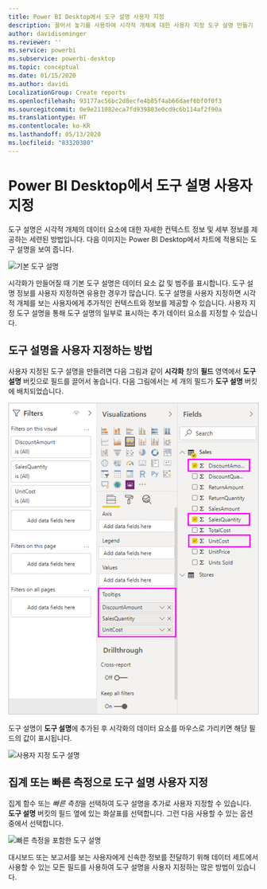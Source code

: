 ```yaml
---
title: Power BI Desktop에서 도구 설명 사용자 지정
description: 끌어서 놓기를 사용하여 시각적 개체에 대한 사용자 지정 도구 설명 만들기
author: davidiseminger
ms.reviewer: ''
ms.service: powerbi
ms.subservice: powerbi-desktop
ms.topic: conceptual
ms.date: 01/15/2020
ms.author: davidi
LocalizationGroup: Create reports
ms.openlocfilehash: 93177ac56bc2d8ecfe4b85f4ab66daef6bf0f0f3
ms.sourcegitcommit: 0e9e211082eca7fd939803e0cd9c6b114af2f90a
ms.translationtype: HT
ms.contentlocale: ko-KR
ms.lasthandoff: 05/13/2020
ms.locfileid: "83320380"
---
```

# <a name="customize-tooltips-in-power-bi-desktop"></a>Power BI Desktop에서 도구 설명 사용자 지정

도구 설명은 시각적 개체의 데이터 요소에 대한 자세한 컨텍스트 정보 및 세부 정보를 제공하는 세련된 방법입니다. 다음 이미지는 Power BI Desktop에서 차트에 적용되는 도구 설명을 보여 줍니다.

![기본 도구 설명](media/desktop-custom-tooltips/custom-tooltips-1.png)

시각화가 만들어질 때 기본 도구 설명은 데이터 요소 값 및 범주를 표시합니다. 도구 설명 정보를 사용자 지정하면 유용한 경우가 많습니다. 도구 설명을 사용자 지정하면 시각적 개체를 보는 사용자에게 추가적인 컨텍스트와 정보를 제공할 수 있습니다. 사용자 지정 도구 설명을 통해 도구 설명의 일부로 표시하는 추가 데이터 요소를 지정할 수 있습니다.

## <a name="how-to-customize-tooltips"></a>도구 설명을 사용자 지정하는 방법

사용자 지정된 도구 설명을 만들려면 다음 그림과 같이 **시각화** 창의 **필드** 영역에서 **도구 설명** 버킷으로 필드를 끌어서 놓습니다. 다음 그림에서는 세 개의 필드가 **도구 설명** 버킷에 배치되었습니다.

![도구 설명 필드 추가](media/desktop-custom-tooltips/custom-tooltips-2.png)

도구 설명이 **도구 설명**에 추가된 후 시각화의 데이터 요소를 마우스로 가리키면 해당 필드의 값이 표시됩니다.

![사용자 지정 도구 설명](media/desktop-custom-tooltips/custom-tooltips-3.png)

## <a name="customizing-tooltips-with-aggregation-or-quick-measures"></a>집계 또는 빠른 측정으로 도구 설명 사용자 지정

집계 함수 또는 *빠른 측정*을 선택하여 도구 설명을 추가로 사용자 지정할 수 있습니다. **도구 설명** 버킷의 필드 옆에 있는 화살표를 선택합니다. 그런 다음 사용할 수 있는 옵션 중에서 선택합니다.

![빠른 측정을 포함한 도구 설명](media/desktop-custom-tooltips/custom-tooltips-4.png)

대시보드 또는 보고서를 보는 사용자에게 신속한 정보를 전달하기 위해 데이터 세트에서 사용할 수 있는 모든 필드를 사용하여 도구 설명을 사용자 지정하는 많은 방법이 있습니다.
